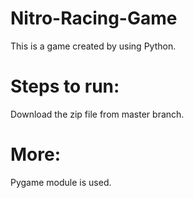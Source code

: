 # Nitro-Racing-Game
This is a game created by using Python. 

# Steps to run:
Download the zip file from master branch.

# More:
Pygame module is used.
